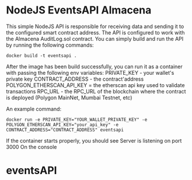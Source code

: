 # NodeJS EventsAPI Almacena

This simple NodeJS API is responsible for receiving data and sending it to the configured smart contract address.
The API is configured to work with the Almacena AuditLog.sol contract.
You can simply build and run the API by running the following commands:

```shell
docker build -t eventsapi .
```
After the image has been build successfully, you can run it as a container with passing the following env variables:
PRIVATE_KEY - your wallet's private key
CONTRACT_ADDRESS - the contract'address
POLYGON_ETHERSCAN_API_KEY = the etherscan api key used to validate transactions
RPC_URL - the RPC_URL of the blockchain where the contract is deployed (Polygon MainNet, Mumbai Testnet, etc)

An example command:
```shell
docker run -e PRIVATE_KEY="YOUR_WALLET_PRIVATE_KEY" -e POLYGON_ETHERSCAN_API_KEY="your_api_key" -e CONTRACT_ADDRESS="CONTRACT_ADDRESS" eventsapi
```
If the container starts properly, you should see 
Server is listening on port 3000
On the console
# eventsAPI
